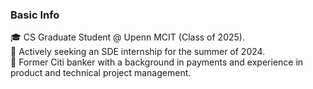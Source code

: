 ### Basic Info

🎓 CS Graduate Student @ Upenn MCIT (Class of 2025).  
🔭 Actively seeking an SDE internship for the summer of 2024.  
💼 Former Citi banker with a background in payments and experience in product and technical project management.
